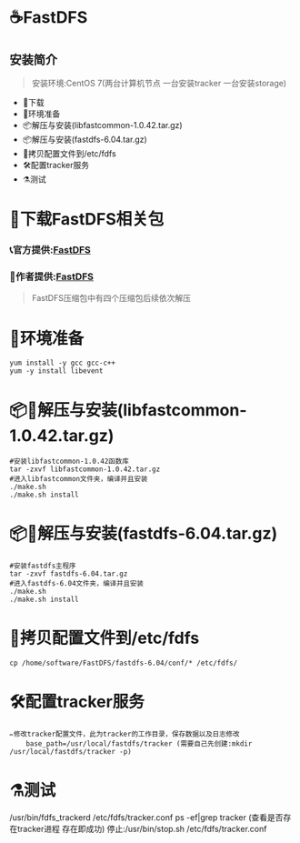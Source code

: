 # ☕FastDFS
## 安装简介
> 安装环境:CentOS 7(两台计算机节点 一台安装tracker 一台安装storage)
- 🚬下载
- 🥩环境准备
- 📦解压与安装(libfastcommon-1.0.42.tar.gz)
- 📦解压与安装(fastdfs-6.04.tar.gz)
- 🥪拷贝配置文件到/etc/fdfs
- 🛠配置tracker服务
- ⚗测试
# 🚬下载FastDFS相关包
 ###  📞官方提供:[FastDFS](https://github.com/happyfish100)
 ###  🤝作者提供:[FastDFS](https://shushun.oss-cn-shenzhen.aliyuncs.com/software/FastDFS.zip)
 > FastDFS压缩包中有四个压缩包后续依次解压
# 🥩环境准备
    yum install -y gcc gcc-c++
    yum -y install libevent
# 📦🔩解压与安装(libfastcommon-1.0.42.tar.gz)   
    #安装libfastcommon-1.0.42函数库
    tar -zxvf libfastcommon-1.0.42.tar.gz
    #进入libfastcommon文件夹，编译并且安装
    ./make.sh
    ./make.sh install
# 📦🔩解压与安装(fastdfs-6.04.tar.gz)   
    #安装fastdfs主程序
    tar -zxvf fastdfs-6.04.tar.gz
    #进入fastdfs-6.04文件夹，编译并且安装
    ./make.sh
    ./make.sh install
# 🥪拷贝配置文件到/etc/fdfs
    cp /home/software/FastDFS/fastdfs-6.04/conf/* /etc/fdfs/
# 🛠配置tracker服务
    ✏修改tracker配置文件，此为tracker的工作目录，保存数据以及日志修改
        base_path=/usr/local/fastdfs/tracker (需要自己先创建:mkdir /usr/local/fastdfs/tracker -p)
# ⚗测试
   /usr/bin/fdfs_trackerd /etc/fdfs/tracker.conf
   ps -ef|grep tracker (查看是否存在tracker进程 存在即成功)
   停止:/usr/bin/stop.sh /etc/fdfs/tracker.conf
        
